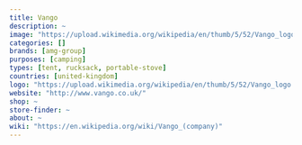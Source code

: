 ```yaml
---
title: Vango
description: ~
image: "https://upload.wikimedia.org/wikipedia/en/thumb/5/52/Vango_logo.svg/240px-Vango_logo.svg.png"
categories: []
brands: [amg-group]
purposes: [camping]
types: [tent, rucksack, portable-stove]
countries: [united-kingdom]
logo: "https://upload.wikimedia.org/wikipedia/en/thumb/5/52/Vango_logo.svg/240px-Vango_logo.svg.png"
website: "http://www.vango.co.uk/"
shop: ~
store-finder: ~
about: ~
wiki: "https://en.wikipedia.org/wiki/Vango_(company)"
---
```

